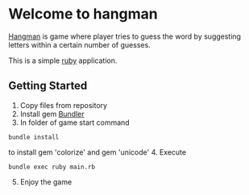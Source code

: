 # Welcome to hangman
[Hangman](https://en.wikipedia.org/wiki/Hangman_(game)) is game where player tries to guess the word by suggesting letters within a certain number of guesses.

This is a simple [ruby](https://www.ruby-lang.org/ru/downloads/) application.

## Getting Started
 1. Copy files from repository
 2. Install gem [Bundler](https://github.com/bundler/bundler)
 3. In folder of game start command 
 ```
 bundle install
 ```
  to install gem 'colorize' and gem 'unicode'
 4. Execute
 ```
 bundle exec ruby main.rb
 ```
 5. Enjoy the game
